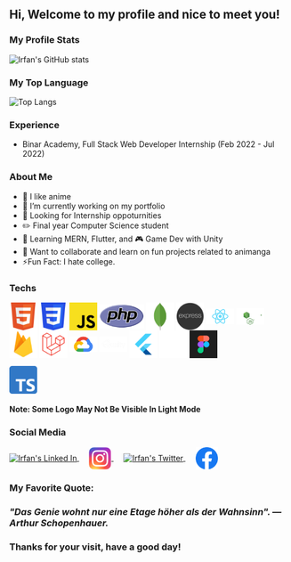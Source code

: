 ## Hi, Welcome to my profile and nice to meet you!
### My Profile Stats
![Irfan's GitHub stats](https://github-readme-stats.vercel.app/api?username=eerfunn&count_private=true&show_icons=true&bg_color=0d1117&text_color=ffffff&title_color=00ffff&icon_color=FFD700&border_color=FFD700)

### My Top Language
![Top Langs](https://github-readme-stats.vercel.app/api/top-langs/?username=eerfunn&layout=compact&bg_color=0d1117&text_color=ffffff&title_color=00ffff&icon_color=FFD700&border_color=FFD700)

### Experience
- Binar Academy, Full Stack Web Developer Internship (Feb 2022 - Jul 2022)

### About Me
- 💖 I like anime
- 🔭 I’m currently working on my portfolio
- 🗼 Looking for Internship oppoturnities
- ✏️ Final year Computer Science student
- 🌱 Learning MERN, Flutter, and 🎮 Game Dev with Unity
- 👯 Want to collaborate and learn on fun projects related to animanga
- ⚡Fun Fact: I hate college.

### Techs
<p>
<a href="https://en.wikipedia.org/wiki/HTML"><img align="center" alt="HTML 5" width="50px" src="https://raw.githubusercontent.com/eerfunn/eerfunn/main/assets/html.svg"/></a>
<a href="https://en.wikipedia.org/wiki/CSS"><img align="center" alt="CSS 3" width="50px" src="https://raw.githubusercontent.com/eerfunn/eerfunn/main/assets/css.svg"/></a>
<a href="https://developer.mozilla.org/en-US/docs/Web/javascript"><img align="center" alt="Javascript" width="50px" src="https://raw.githubusercontent.com/eerfunn/eerfunn/main/assets/js.svg"/></a>
<a href="https://www.php.net/"><img align="center" alt="PHP" width="80px" src="https://raw.githubusercontent.com/eerfunn/eerfunn/main/assets/php.svg"/></a>
<a href="https://www.mongodb.com/"><img align="center" alt="Mongo DB" width="50px" src="https://raw.githubusercontent.com/eerfunn/eerfunn/main/assets/mongo.png"/></a>
<a href="http://expressjs.com/"><img align="center" alt="Express JS" width="50px" src="https://raw.githubusercontent.com/eerfunn/eerfunn/main/assets/express.png"/></a>
<a href="https://reactjs.org/"><img align="center" alt="React JS" width="50px" src="https://raw.githubusercontent.com/eerfunn/eerfunn/main/assets/react.png"/></a>
<a href="https://nodejs.org/en/"><img align="center" alt="Node JS" width="50px" src="https://raw.githubusercontent.com/eerfunn/eerfunn/main/assets/nodejs.svg"/></a>
<a href="https://firebase.google.com/"><img align="center" alt="Firebase" width="50px" src="https://raw.githubusercontent.com/eerfunn/eerfunn/main/assets/firebase.png"/></a>
<a href="https://laravel.com/"><img align="center" alt="Laravel" width="50px" src="https://raw.githubusercontent.com/eerfunn/eerfunn/main/assets/laravel.png"/></a>
<a href="https://cloud.google.com/"><img align="center" alt="Google Cloud" width="50px" src="https://raw.githubusercontent.com/eerfunn/eerfunn/main/assets/gcp.png"/></a>
<a href="https://unity.com/solutions/game"><img align="center" alt="Google Cloud" width="50px" src="https://raw.githubusercontent.com/eerfunn/eerfunn/main/assets/unity.png"/></a>
<a href="https://flutter.dev/"><img align="center" alt="Flutter" width="50px" src="https://raw.githubusercontent.com/eerfunn/eerfunn/main/assets/flutter.png"/></a>
<a href="https://git-scm.com/"><img align="center" alt="Git" width="50px" src="https://raw.githubusercontent.com/eerfunn/eerfunn/main/assets/git.svg"/></a>
<a href="https://www.figma.com/"><img align="center" alt="Figma" width="50px" src="https://raw.githubusercontent.com/eerfunn/eerfunn/main/assets/figma.svg"/></a>
</p>
<a href="https://www.typescriptlang.org/"><img align="center" alt="Figma" width="50px" src="https://raw.githubusercontent.com/eerfunn/eerfunn/main/assets/typescript.svg"/></a>
</p>

#### Note: Some Logo May Not Be Visible In Light Mode

### Social Media
<a href="https://www.linkedin.com/in/irfannadabs/">
  <img align="center" alt="Irfan's Linked In" width="40px" src="https://raw.githubusercontent.com/peterthehan/peterthehan/master/assets/linkedin.svg" />
</a>
&ensp;&ensp;
<a href="https://www.instagram.com/irfannbsin/">
  <img align="center" alt="Irfan's Instagram" width="40px" src="https://raw.githubusercontent.com/eerfunn/eerfunn/main/assets/instagram.svg" />
</a>
&ensp;&ensp;
<a href="https://www.twitter.com/irfannadabs">
  <img align="center" alt="Irfan's Twitter" width="40px" src="https://raw.githubusercontent.com/peterthehan/peterthehan/master/assets/twitter.svg" />
</a>
&ensp;&ensp;
<a href="https://www.facebook.com/profile.php?id=100078145747771">
<img align="center" alt="Irfan's Facebook" width="40px" src="https://raw.githubusercontent.com/eerfunn/eerfunn/main/assets/facebook.png"/></a>

### My Favorite Quote:
### ***"Das Genie wohnt nur eine Etage höher als der Wahnsinn". — Arthur Schopenhauer.***
### Thanks for your visit, have a good day!
<!--
Attribution

Instagram Logo: By Instagram - Own work, Public Domain, https://commons.wikimedia.org/w/index.php?curid=48863359
PHP Logo: Colin Viebrock released the PHP logo as Creative Commons Attribution-Share Alike 4.0 International
Git Logo: By Jason Long - http://git-scm.com/downloads/logos, CC BY 3.0, https://commons.wikimedia.org/w/index.php?curid=52567855
CSS Logo: By daPhyre (File:CSS3 and HTML5 logos and wordmarks.svg)Elfi (File:CSS3 logo and wordmark.svg)ExE Boss - File:CSS3 and HTML5 logos and wordmarks.svgFile:CSS3 logo and wordmark.svg, CC BY 3.0, https://commons.wikimedia.org/w/index.php?curid=107268458
HTML Logo: By W3C - http://www.w3.org/html/logo/index.html, CC BY 3.0, https://commons.wikimedia.org/w/index.php?curid=12868160
JavaScript Logo: By Chris Williams - GitHub.com, Public Domain, https://commons.wikimedia.org/w/index.php?curid=20806506
TypeScript Logo: By ™/®Microsoft - Vectorised by Vulphere from https://github.com/microsoft/TypeScript-Website/blob/f407e1ae19e5e990d9901ac8064a32a8cc60edf0/packages/typescriptlang-org/static/branding/ts-logo-512.svg, Public Domain, https://commons.wikimedia.org/w/index.php?curid=92913059
-->
<!--
**eerfunn/eerfunn** is a ✨ _special_ ✨ repository because its `README.md` (this file) appears on your GitHub profile.


Here are some ideas to get you started:

- 🔭 I’m currently working on ...
- 🌱 I’m currently learning ...
- 👯 I’m looking to collaborate on ...
- 🤔 I’m looking for help with ...
- 💬 Ask me about ...
- 📫 How to reach me: ...
- 😄 Pronouns: ...
- ⚡ Fun fact: ...
-->
